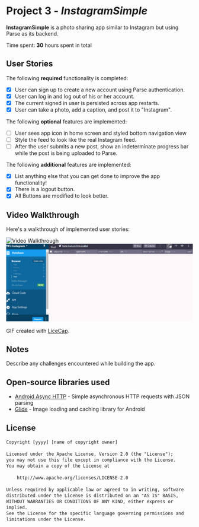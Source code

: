 # Project 3 - *InstagramSimple*

**InstagramSimple** is a photo sharing app similar to Instagram but using Parse as its backend.

Time spent: **30** hours spent in total

## User Stories

The following **required** functionality is completed:

- [x] User can sign up to create a new account using Parse authentication.
- [x] User can log in and log out of his or her account.
- [x] The current signed in user is persisted across app restarts.
- [x] User can take a photo, add a caption, and post it to "Instagram".

The following **optional** features are implemented:

- [ ] User sees app icon in home screen and styled bottom navigation view
- [ ] Style the feed to look like the real Instagram feed.
- [ ] After the user submits a new post, show an indeterminate progress bar while the post is being uploaded to Parse.

The following **additional** features are implemented:

- [x] List anything else that you can get done to improve the app functionality!
- [x] There is a logout button.
- [x] All Buttons are modified to look better.
## Video Walkthrough

Here's a walkthrough of implemented user stories:

<img src='https://github.com/KenichiKh/InstagramSimple/blob/f74463c79cd022a1274afbbe8412327e3b2d9d40/InstagramSimple%20Walkthrough%201.gif' title='InstagramSimple Walkthrough 1' width='' alt='Video Walkthrough' />
<img src='https://github.com/KenichiKh/InstagramSimple/blob/f74463c79cd022a1274afbbe8412327e3b2d9d40/InstagramSimple%20Walkthrough%201.2.gif' title='InstagramSimple Walkthrough 1.2' width='' alt='Video Walkthrough' />

GIF created with [LiceCap](http://www.cockos.com/licecap/).

## Notes

Describe any challenges encountered while building the app.

## Open-source libraries used

- [Android Async HTTP](https://github.com/codepath/CPAsyncHttpClient) - Simple asynchronous HTTP requests with JSON parsing
- [Glide](https://github.com/bumptech/glide) - Image loading and caching library for Android

## License

    Copyright [yyyy] [name of copyright owner]

    Licensed under the Apache License, Version 2.0 (the "License");
    you may not use this file except in compliance with the License.
    You may obtain a copy of the License at

        http://www.apache.org/licenses/LICENSE-2.0

    Unless required by applicable law or agreed to in writing, software
    distributed under the License is distributed on an "AS IS" BASIS,
    WITHOUT WARRANTIES OR CONDITIONS OF ANY KIND, either express or implied.
    See the License for the specific language governing permissions and
    limitations under the License.

